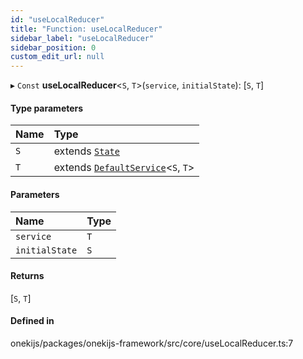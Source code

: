 ```yaml
---
id: "useLocalReducer"
title: "Function: useLocalReducer"
sidebar_label: "useLocalReducer"
sidebar_position: 0
custom_edit_url: null
---
```


▸ `Const` **useLocalReducer**<`S`, `T`\>(`service`, `initialState`): [`S`, `T`]

#### Type parameters

| Name | Type |
| :------ | :------ |
| `S` | extends [`State`](../interfaces/State.md) |
| `T` | extends [`DefaultService`](../classes/DefaultService.md)<`S`, `T`\> |

#### Parameters

| Name | Type |
| :------ | :------ |
| `service` | `T` |
| `initialState` | `S` |

#### Returns

[`S`, `T`]

#### Defined in

onekijs/packages/onekijs-framework/src/core/useLocalReducer.ts:7
